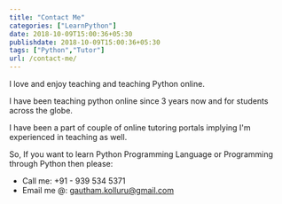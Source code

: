 ```yaml
---
title: "Contact Me"
categories: ["LearnPython"]
date: 2018-10-09T15:00:36+05:30
publishdate: 2018-10-09T15:00:36+05:30
tags: ["Python","Tutor"]
url: /contact-me/
---
```


I love and enjoy teaching and teaching Python online.

I have been teaching python online since 3 years now and for students across the globe.

I have been a part of couple of online tutoring portals implying I'm experienced in teaching as well.

So, If you want to learn Python Programming Language or Programming through Python then please:

-   Call me: +91 - 939 534 5371
-   Email me @: <a href="mailto:{{ .Site.Params.Social.Email }}">gautham.kolluru@gmail.com</a>